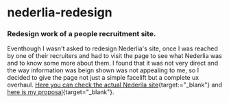 # nederlia-redesign
### Redesign work of a people recruitment site.

Eventhough I wasn't asked to redesign Nederlia's site, once I was reached by one of their recruiters and had to visit the page to see what Nederlia was and to know some more about them. I found that it was not very direct and the way information was beign shown was not appealing to me, so I decided to give the page not just a simple facelift but a complete ux overhaul. [Here you can check the actual Nederila site](http://nederlia.com/){target:="_blank"} and [here is my proposal](https://staranco.github.io/nederlia-redesign/){target="_blank"}.
